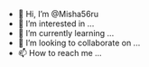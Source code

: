 - 👋 Hi, I’m @Misha56ru
- 👀 I’m interested in ...
- 🌱 I’m currently learning ...
- 💞️ I’m looking to collaborate on ...
- 📫 How to reach me ...

<!---
Misha56ru/Misha56ru is a ✨ special ✨ repository because its `README.md` (this file) appears on your GitHub profile.
You can click the Preview link to take a look at your changes.
--->
